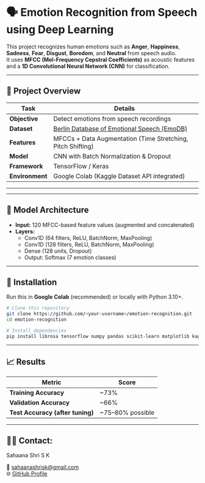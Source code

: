 # 🗣️ Emotion Recognition from Speech using Deep Learning

This project recognizes human emotions such as **Anger**, **Happiness**, **Sadness**, **Fear**, **Disgust**, **Boredom**, and **Neutral** from speech audio.  
It uses **MFCC (Mel-Frequency Cepstral Coefficients)** as acoustic features and a **1D Convolutional Neural Network (CNN)** for classification.

---

## 🚀 Project Overview

| Task | Details |
|------|----------|
| **Objective** | Detect emotions from speech recordings |
| **Dataset** | [Berlin Database of Emotional Speech (EmoDB)](https://www.kaggle.com/datasets/piyushagni5/berlin-database-of-emotional-speech-emodb) |
| **Features** | MFCCs + Data Augmentation (Time Stretching, Pitch Shifting) |
| **Model** | CNN with Batch Normalization & Dropout |
| **Framework** | TensorFlow / Keras |
| **Environment** | Google Colab (Kaggle Dataset API integrated) |

---


---

## 🧠 Model Architecture

- **Input:** 120 MFCC-based feature values (augmented and concatenated)
- **Layers:**
  - Conv1D (64 filters, ReLU, BatchNorm, MaxPooling)
  - Conv1D (128 filters, ReLU, BatchNorm, MaxPooling)
  - Dense (128 units, Dropout)
  - Output: Softmax (7 emotion classes)

---

## 🧰 Installation

Run this in **Google Colab** (recommended) or locally with Python 3.10+.

```bash
# Clone this repository
git clone https://github.com/<your-username>/emotion-recognition.git
cd emotion-recognition

# Install dependencies
pip install librosa tensorflow numpy pandas scikit-learn matplotlib kagglehub

```
---

## 📈 Results

| Metric                          | Score               |
|---------------------------------|---------------------|
| **Training Accuracy**           | ~73%                |
| **Validation Accuracy**         | ~66%                |
| **Test Accuracy (after tuning)**| ~75–80% possible    |

---

## 👩‍💻 Contact:
Sahaana Shri S K

📧 sahaanashrisk@gmail.com  
🌐 [GitHub Profile](https://github.com/SahaanaShriSK)

